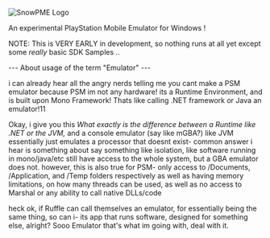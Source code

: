 ![SnowPME Logo](https://raw.githubusercontent.com/KuromeSan/SnowPME/master/Logo.png)

An experimental PlayStation Mobile Emulator for Windows !

NOTE: This is VERY EARLY in development, so nothing runs at all yet except some *really* basic SDK Samples .. 



--- About usage of the term "Emulator" ---

i can already hear all the angry nerds telling me you cant make a PSM emulator because PSM im not any hardware!
its a Runtime Environment, and is built upon Mono Framework! Thats like calling .NET framework or Java an emulator!11

Okay, i give you this *What exactly is the difference between a Runtime like .NET or the JVM,* and a console emulator (say like mGBA?)
like JVM essentially just emulates a processor that doesnt exist- 
common answer i hear is something about  say something like isolation, like software running in mono/java/etc still have access to the whole system,
but a GBA emulator does not.
however, this is also true for PSM- only access to /Documents, /Application, and /Temp folders respectively
as well as having memory limitations, on how many threads can be used, as well as no access to Marshal or any ability to call native DLLs/code

heck ok, if Ruffle can call themselves an emulator, for essentially being the same thing, so can i-
its app that runs software, designed for something else, alright?
Sooo Emulator that's what im going with, deal with it.
